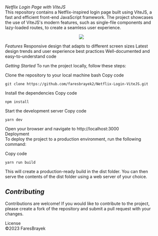 *Netflix Login Page with ViteJS*<br>
This repository contains a Netflix-inspired login page built using ViteJS, a fast and efficient front-end JavaScript framework. The project showcases the use of ViteJS's modern features, such as single-file components and lazy-loaded routes, to create a seamless user experience.
<p align="center">
  <img src="https://i.ibb.co/6yf0yRt/image.png" />
</p>

*Features*
Responsive design that adapts to different screen sizes
Latest design trends and user experience best practices
Well-documented and easy-to-understand code

*Getting Started*
To run the project locally, follow these steps:

Clone the repository to your local machine
bash
Copy code
```
git clone https://github.com/faresbrayek2/Netflix-Login-ViteJS.git
```

Install the dependencies
Copy code
```
npm install
```

Start the development server
Copy code
```
yarn dev
```

Open your browser and navigate to http://localhost:3000<br>
Deployment<br>
To deploy the project to a production environment, run the following command:

Copy code
```
yarn run build
```

This will create a production-ready build in the dist folder. You can then serve the contents of the dist folder using a web server of your choice.

*Contributing*
------
Contributions are welcome! If you would like to contribute to the project, please create a fork of the repository and submit a pull request with your changes.

License
<br>©2023 FaresBrayek


